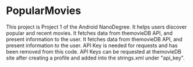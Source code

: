 # PopularMovies
This project is Project 1 of the Android NanoDegree. It helps users discover popular and recent movies. It fetches data from themovieDB API, and present information to the user.
It fetches data from themovieDB API, and present information to the user. API Key is needed for requests and has been removed from this code.  API Keys can be requested at themovieDB 
site after creating a profile and added into the strings.xml under "api_key".
